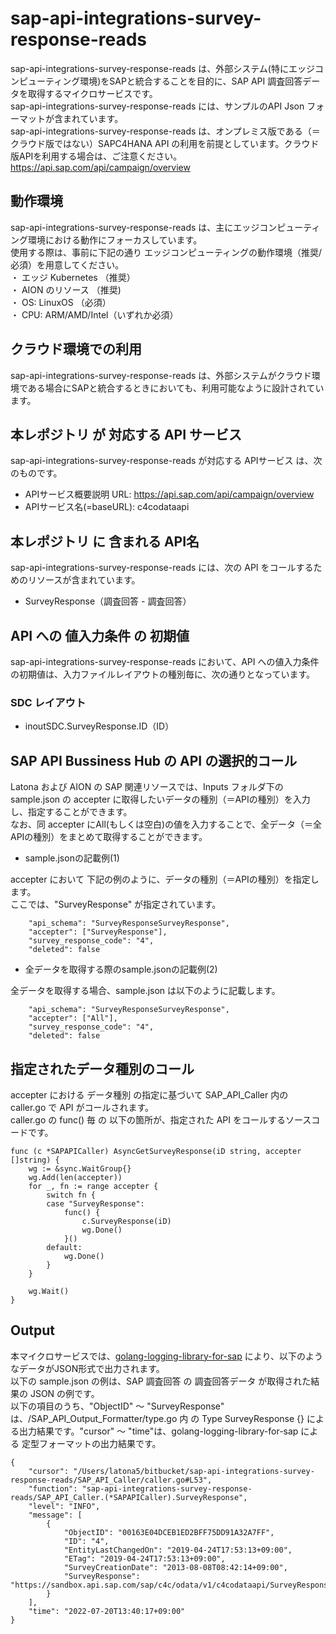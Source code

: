# sap-api-integrations-survey-response-reads  
sap-api-integrations-survey-response-reads は、外部システム(特にエッジコンピューティング環境)をSAPと統合することを目的に、SAP API 調査回答データを取得するマイクロサービスです。  
sap-api-integrations-survey-response-reads には、サンプルのAPI Json フォーマットが含まれています。  
sap-api-integrations-survey-response-reads は、オンプレミス版である（＝クラウド版ではない）SAPC4HANA API の利用を前提としています。クラウド版APIを利用する場合は、ご注意ください。  
https://api.sap.com/api/campaign/overview  

## 動作環境
sap-api-integrations-survey-response-reads は、主にエッジコンピューティング環境における動作にフォーカスしています。   
使用する際は、事前に下記の通り エッジコンピューティングの動作環境（推奨/必須）を用意してください。   
・ エッジ Kubernetes （推奨）    
・ AION のリソース （推奨)    
・ OS: LinuxOS （必須）    
・ CPU: ARM/AMD/Intel（いずれか必須） 

## クラウド環境での利用  
sap-api-integrations-survey-response-reads は、外部システムがクラウド環境である場合にSAPと統合するときにおいても、利用可能なように設計されています。  

## 本レポジトリ が 対応する API サービス
sap-api-integrations-survey-response-reads が対応する APIサービス は、次のものです。

* APIサービス概要説明 URL: https://api.sap.com/api/campaign/overview 
* APIサービス名(=baseURL): c4codataapi

## 本レポジトリ に 含まれる API名
sap-api-integrations-survey-response-reads には、次の API をコールするためのリソースが含まれています。  

* SurveyResponse（調査回答 - 調査回答）

## API への 値入力条件 の 初期値
sap-api-integrations-survey-response-reads において、API への値入力条件の初期値は、入力ファイルレイアウトの種別毎に、次の通りとなっています。  

### SDC レイアウト

* inoutSDC.SurveyResponse.ID（ID）  

## SAP API Bussiness Hub の API の選択的コール

Latona および AION の SAP 関連リソースでは、Inputs フォルダ下の sample.json の accepter に取得したいデータの種別（＝APIの種別）を入力し、指定することができます。  
なお、同 accepter にAll(もしくは空白)の値を入力することで、全データ（＝全APIの種別）をまとめて取得することができます。  

* sample.jsonの記載例(1)  

accepter において 下記の例のように、データの種別（＝APIの種別）を指定します。  
ここでは、"SurveyResponse" が指定されています。    
  
```
	"api_schema": "SurveyResponseSurveyResponse",
	"accepter": ["SurveyResponse"],
	"survey_response_code": "4",
	"deleted": false
```
  
* 全データを取得する際のsample.jsonの記載例(2)  

全データを取得する場合、sample.json は以下のように記載します。  

```
	"api_schema": "SurveyResponseSurveyResponse",
	"accepter": ["All"],
	"survey_response_code": "4",
	"deleted": false
```

## 指定されたデータ種別のコール

accepter における データ種別 の指定に基づいて SAP_API_Caller 内の caller.go で API がコールされます。  
caller.go の func() 毎 の 以下の箇所が、指定された API をコールするソースコードです。  

```
func (c *SAPAPICaller) AsyncGetSurveyResponse(iD string, accepter []string) {
	wg := &sync.WaitGroup{}
	wg.Add(len(accepter))
	for _, fn := range accepter {
		switch fn {
		case "SurveyResponse":
			func() {
				c.SurveyResponse(iD)
				wg.Done()
			}()
		default:
			wg.Done()
		}
	}

	wg.Wait()
}
```

## Output  
本マイクロサービスでは、[golang-logging-library-for-sap](https://github.com/latonaio/golang-logging-library-for-sap) により、以下のようなデータがJSON形式で出力されます。  
以下の sample.json の例は、SAP 調査回答  の 調査回答データ が取得された結果の JSON の例です。  
以下の項目のうち、"ObjectID" ～ "SurveyResponse" は、/SAP_API_Output_Formatter/type.go 内 の Type SurveyResponse {} による出力結果です。"cursor" ～ "time"は、golang-logging-library-for-sap による 定型フォーマットの出力結果です。  

```
{
	"cursor": "/Users/latona5/bitbucket/sap-api-integrations-survey-response-reads/SAP_API_Caller/caller.go#L53",
	"function": "sap-api-integrations-survey-response-reads/SAP_API_Caller.(*SAPAPICaller).SurveyResponse",
	"level": "INFO",
	"message": [
		{
			"ObjectID": "00163E04DCEB1ED2BFF75DD91A32A7FF",
			"ID": "4",
			"EntityLastChangedOn": "2019-04-24T17:53:13+09:00",
			"ETag": "2019-04-24T17:53:13+09:00",
			"SurveyCreationDate": "2013-08-08T08:42:14+09:00",
			"SurveyResponse": "https://sandbox.api.sap.com/sap/c4c/odata/v1/c4codataapi/SurveyResponseRootCollection('00163E04DCEB1ED2BFF75DD91A32A7FF')/SurveyResponse"
		}
	],
	"time": "2022-07-20T13:40:17+09:00"
}
```